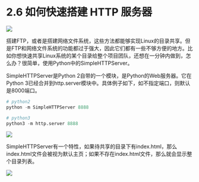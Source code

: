 # 2.6 如何快速搭建 HTTP 服务器
![](http://image.iswbm.com/20200804124133.png)

搭建FTP，或者是搭建网络文件系统，这些方法都能够实现Linux的目录共享。但是FTP和网络文件系统的功能都过于强大，因此它们都有一些不够方便的地方。比如你想快速共享Linux系统的某个目录给整个项目团队，还想在一分钟内做到，怎么办？很简单，使用Python中的SimpleHTTPServer。

SimpleHTTPServer是Python 2自带的一个模块，是Python的Web服务器。它在Python 3已经合并到http.server模块中。具体例子如下，如不指定端口，则默认是8000端口。

```python
# python2
python -m SimpleHTTPServer 8888

# python3
python3 -m http.server 8888
```

![](http://image.python-online.cn/20190511165716.png)

SimpleHTTPServer有一个特性，如果待共享的目录下有index.html，那么index.html文件会被视为默认主页；如果不存在index.html文件，那么就会显示整个目录列表。

![](http://image.iswbm.com/20200607174235.png)
